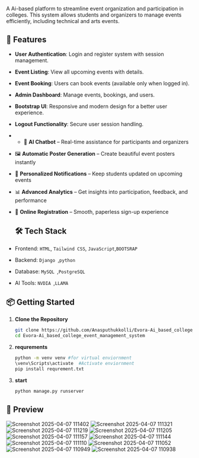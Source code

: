 A Ai-based platform to streamline event organization and participation in colleges. This system allows students and organizers to manage events efficiently, including technical and arts events.

## 🚀 Features
- **User Authentication**: Login and register system with session management.
- **Event Listing**: View all upcoming events with details.
- **Event Booking**: Users can book events (available only when logged in).
- **Admin Dashboard**: Manage events, bookings, and users.
- **Bootstrap UI**: Responsive and modern design for a better user experience.
- **Logout Functionality**: Secure user session handling.
- - 🤖 **AI Chatbot** – Real-time assistance for participants and organizers  
- 🖼️ **Automatic Poster Generation** – Create beautiful event posters instantly  
- 🔔 **Personalized Notifications** – Keep students updated on upcoming events  
- 📊 **Advanced Analytics** – Get insights into participation, feedback, and performance  
- 📝 **Online Registration** – Smooth, paperless sign-up experience  



  ## 🛠️ Tech Stack

- Frontend: `HTML`, `Tailwind CSS`, `JavaScript`,`BOOTSRAP`
- Backend: `Django `,`python`
- Database: `MySQL `,`PostgreSQL` 
- AI Tools: `NVDIA `,`LLAMA` 
## 📦 Getting Started

1. **Clone the Repository**
   ```bash
   git clone https://github.com/Anasputhukkolli/Evora-Ai_based_college_event_management_system-.git
   cd Evora-Ai_based_college_event_management_system

   
2. **requrements**
   ```bash
   python -m venv venv #for virtual enviornment
   \venv\Scripts\activate  #Activate enviornment
   pip install requrement.txt   
2. **start**
   ```bash
   python manage.py runserver

## 📸 Preview
![Screenshot 2025-04-07 111402](https://github.com/user-attachments/assets/20b76b1f-15a0-43d7-b17b-0985f936bf7a)
![Screenshot 2025-04-07 111321](https://github.com/user-attachments/assets/141c1948-5481-479e-9151-2821bc98dcee)
![Screenshot 2025-04-07 111219](https://github.com/user-attachments/assets/1e11e76a-7c4f-41fb-8ed4-13d5ab4ee5d3)
![Screenshot 2025-04-07 111205](https://github.com/user-attachments/assets/94a5fa08-05fd-4d5e-beed-5c9f41b9ceb1)
![Screenshot 2025-04-07 111157](https://github.com/user-attachments/assets/6993cd5e-7a83-41a2-9b59-286d46b46993)
![Screenshot 2025-04-07 111144](https://github.com/user-attachments/assets/2c777fe1-2f98-44d1-b76a-ce3f68a18632)
![Screenshot 2025-04-07 111110](https://github.com/user-attachments/assets/5f23cde8-24ff-42f5-abd5-c8084f9a7042)
![Screenshot 2025-04-07 111052](https://github.com/user-attachments/assets/57236d7a-1726-45c2-9419-39815a211b80)
![Screenshot 2025-04-07 110949](https://github.com/user-attachments/assets/5723d2ce-a260-460a-af56-9ec78e56bcae)
![Screenshot 2025-04-07 110938](https://github.com/user-attachments/assets/8cbb2b75-9009-46df-9360-b4b7343855d5)



